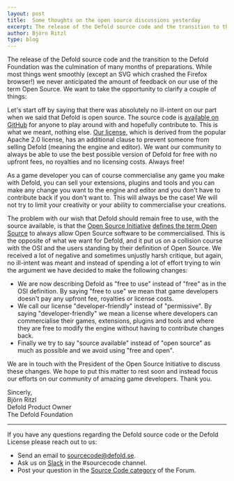```yaml
---
layout: post
title:  Some thoughts on the open source discussions yesterday
excerpt: The release of the Defold source code and the transition to the Defold Foundation was the culmination of many months of preparations. While most things went smoothly we never anticipated the amount of very negative feedback on our use of the term Open Source. Here are our thoughts on the matter.
author: Björn Ritzl
type: blog
---
```


The release of the Defold source code and the transition to the Defold Foundation was the culmination of many months of preparations. While most things went smoothly (except an SVG which crashed the Firefox browser!) we never anticipated the amount of feedback on our use of the term Open Source. We want to take the opportunity to clarify a couple of things:

Let's start off by saying that there was absolutely no ill-intent on our part when we said that Defold is open source. The source code is [available on GitHub](/contribute) for anyone to play around with and hopefully contribute to. This is what we meant, nothing else. [Our license](/license), which is derived from the popular Apache 2.0 license, has an additional clause to prevent someone from selling Defold (meaning the engine and editor). We want our community to always be able to use the best possible version of Defold for free with no upfront fees, no royalties and no licensing costs. Always free!

As a game developer you can of course commercialise any game you make with Defold, you can sell your extensions, plugins and tools and you can make any change you want to the engine and editor and you don't have to contribute back if you don't want to. This will always be the case! We will not try to limit your creativity or your ability to commercialise your creations.

The problem with our wish that Defold should remain free to use, with the source available, is that the [Open Source Initiative](https://opensource.org/) [defines the term Open Source](https://opensource.org/osd) to always allow Open Source software to be commercialised. This is the opposite of what we want for Defold, and it put us on a collision course with the OSI and the users standing by their definition of Open Source. We received a lot of negative and sometimes unjustly harsh critique, but again, no ill-intent was meant and instead of spending a lot of effort trying to win the argument we have decided to make the following changes:

* We are now describing Defold as "free to use" instead of "free" as in the OSI definition. By saying "free to use" we mean that game developers doesn't pay any upfront fee, royalties or license costs.
* We call our license "developer-friendly" instead of "permissive". By saying "developer-friendly" we mean a license where developers can commercialise their games, extensions, plugins and tools and where they are free to modify the engine without having to contribute changes back.
* Finally we try to say "source available" instead of "open source" as much as possible and we avoid using "free and open".

We are in touch with the President of the Open Source Initiative to discuss these changes. We hope to put this matter to rest soon and instead focus our efforts on our community of amazing game developers. Thank you.

Sincerly,<br/>
Björn Ritzl<br/>
Defold Product Owner<br/>
The Defold Foundation<br/>

---

If you have any questions regarding the Defold source code or the Defold License please reach out to us:

* Send an email to [sourcecode@defold.se](mailto:sourcecode@defold.se).
* Ask us on [Slack](/slack) in the #sourcecode channel.
* Post your question in the [Source Code category](https://forum.defold.com/c/source-code) of the Forum.
